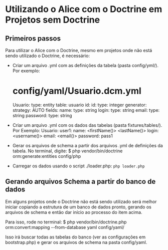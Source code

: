 Utilizando o Alice com o Doctrine em Projetos sem Doctrine
===========================================================

## Primeiros passos

Para utilizar o Alice com o Doctrine, mesmo em projetos onde não está sendo utilizado
o Doctrine, é necessário: 

- Criar um arquivo .yml com as definições da tabela (pasta config/yml/). Por exemplo:
	# config/yaml/Usuario.dcm.yml
	Usuario:
	  type: entity
	  table: usuario
	  id:
	    id:
	      type: integer
	      generator:
	        strategy: AUTO
	  fields:
	    name:
	      type: string
	    login:
	      type: string
	    email:
	      type: string
	    password:
	      type: string

- Criar um arquivo .yml com os dados das tabelas (pasta fixtures/tables/). Por Exemplo:
	Usuario:
	  user1:
	    name: <firstName()> <lastName()>
	    login: <username()>
	    email: <email()>
	    password: pass1

- Gerar os arquivos de schema a partir dos arquivos .yml de definições da tabela. No terminal, digite:
	$ php vendor/bin/doctrine orm:generate:entities config/php

- Carregar os dados usando o script ./loader.php: ```php loader.php```

## Gerando arquivos Schema a partir do banco de dados

Em alguns projetos onde o Doctrine não está sendo utilizado será melhor iniciar copiando a 
estrutura de um banco de dados pronto, gerando os arquivos de schema e então dar início ao processo do item acima.

Para isso, rode no terminal:
	$ php vendor/bin/doctrine.php orm:convert:mapping --from-database yaml config/yaml/

Isso irá buscar todas as tabelas do banco (ver as configurações em bootstrap.php) e gerar os arquivos de schema na pasta config/yaml.